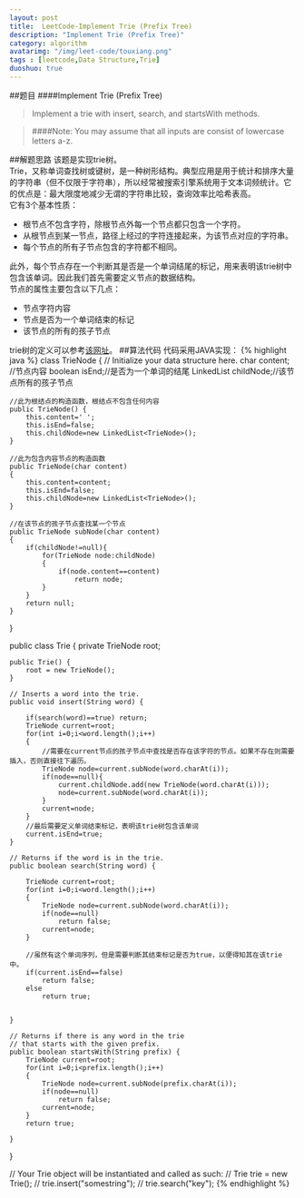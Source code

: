 ```yaml
---
layout: post
title:  LeetCode-Implement Trie (Prefix Tree)
description: "Implement Trie (Prefix Tree)"
category: algorithm
avatarimg: "/img/leet-code/touxiang.png"
tags : [leetcode,Data Structure,Trie]
duoshuo: true
---
```

##题目
####Implement Trie (Prefix Tree)
>Implement a trie with insert, search, and startsWith methods.

>####Note:
>You may assume that all inputs are consist of lowercase letters a-z.

<!-- more -->
	
##解题思路
该题是实现trie树。   
Trie，又称单词查找树或键树，是一种树形结构。典型应用是用于统计和排序大量的字符串（但不仅限于字符串），所以经常被搜索引擎系统用于文本词频统计。它的优点是：最大限度地减少无谓的字符串比较，查询效率比哈希表高。  
它有3个基本性质：   
       
* 根节点不包含字符，除根节点外每一个节点都只包含一个字符。     
* 从根节点到某一节点，路径上经过的字符连接起来，为该节点对应的字符串。     
* 每个节点的所有子节点包含的字符都不相同。 

此外，每个节点存在一个判断其是否是一个单词结尾的标记，用来表明该trie树中包含该单词。因此我们首先需要定义节点的数据结构。      
节点的属性主要包含以下几点：

* 节点字符内容
* 节点是否为一个单词结束的标记
* 该节点的所有的孩子节点
   
trie树的定义可以参考[该网址][1]。
##算法代码
代码采用JAVA实现：
{% highlight java %}
class TrieNode {
    // Initialize your data structure here.
     char content; //节点内容
     boolean isEnd;//是否为一个单词的结尾
     LinkedList<TrieNode> childNode;//该节点所有的孩子节点

    //此为根结点的构造函数，根结点不包含任何内容
    public TrieNode() {
        this.content=' ';
        this.isEnd=false;
        this.childNode=new LinkedList<TrieNode>();
    }

    //此为包含内容节点的构造函数
    public TrieNode(char content)
    {
        this.content=content;
        this.isEnd=false;
        this.childNode=new LinkedList<TrieNode>();
    }

    //在该节点的孩子节点查找某一个节点
    public TrieNode subNode(char content)
    {
        if(childNode!=null){
            for(TrieNode node:childNode)
            {
                if(node.content==content)
                    return node;
            }
        }
        return null;
    }
}

public class Trie {
    private TrieNode root;

    public Trie() {
        root = new TrieNode();
    }

    // Inserts a word into the trie.
    public void insert(String word) {

        if(search(word)==true) return;
        TrieNode current=root;
        for(int i=0;i<word.length();i++)
        {
            //需要在current节点的孩子节点中查找是否存在该字符的节点。如果不存在则需要插入，否则直接往下遍历。
            TrieNode node=current.subNode(word.charAt(i));
            if(node==null){
                current.childNode.add(new TrieNode(word.charAt(i)));
                node=current.subNode(word.charAt(i));
            }
            current=node;
        }
        //最后需要定义单词结束标记，表明该trie树包含该单词
        current.isEnd=true;   
    }

    // Returns if the word is in the trie.
    public boolean search(String word) {

        TrieNode current=root;
        for(int i=0;i<word.length();i++)
        {
            TrieNode node=current.subNode(word.charAt(i));
            if(node==null)
                return false;
            current=node;
        }

        //虽然有这个单词序列，但是需要判断其结束标记是否为true，以便得知其在该trie中。
        if(current.isEnd==false)
            return false;
        else
            return true;

        
    }

    // Returns if there is any word in the trie
    // that starts with the given prefix.
    public boolean startsWith(String prefix) {
        TrieNode current=root;
        for(int i=0;i<prefix.length();i++)
        {
            TrieNode node=current.subNode(prefix.charAt(i));
            if(node==null)
                return false;
            current=node;
        }
        return true;
        
    }
}

// Your Trie object will be instantiated and called as such:
// Trie trie = new Trie();
// trie.insert("somestring");
// trie.search("key");
{% endhighlight %}

[1]:http://blog.csdn.net/beiyetengqing/article/details/7856113










